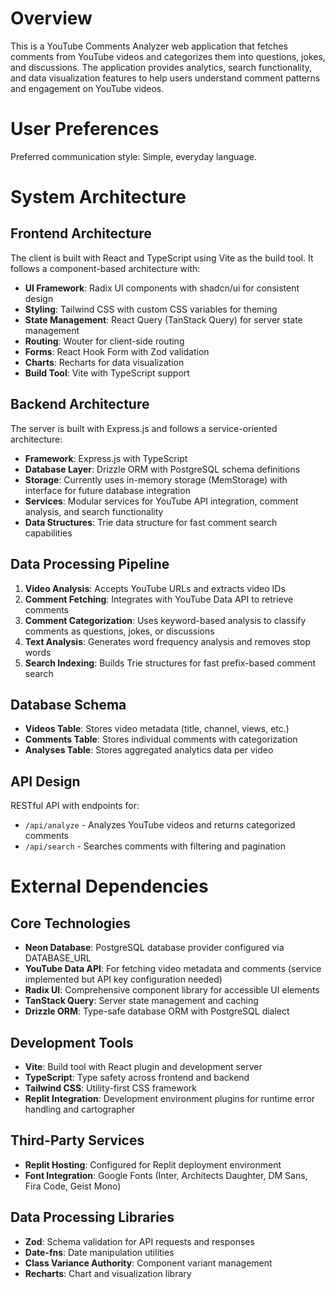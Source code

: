 # Overview

This is a YouTube Comments Analyzer web application that fetches comments from YouTube videos and categorizes them into questions, jokes, and discussions. The application provides analytics, search functionality, and data visualization features to help users understand comment patterns and engagement on YouTube videos.

# User Preferences

Preferred communication style: Simple, everyday language.

# System Architecture

## Frontend Architecture
The client is built with React and TypeScript using Vite as the build tool. It follows a component-based architecture with:
- **UI Framework**: Radix UI components with shadcn/ui for consistent design
- **Styling**: Tailwind CSS with custom CSS variables for theming
- **State Management**: React Query (TanStack Query) for server state management
- **Routing**: Wouter for client-side routing
- **Forms**: React Hook Form with Zod validation
- **Charts**: Recharts for data visualization
- **Build Tool**: Vite with TypeScript support

## Backend Architecture
The server is built with Express.js and follows a service-oriented architecture:
- **Framework**: Express.js with TypeScript
- **Database Layer**: Drizzle ORM with PostgreSQL schema definitions
- **Storage**: Currently uses in-memory storage (MemStorage) with interface for future database integration
- **Services**: Modular services for YouTube API integration, comment analysis, and search functionality
- **Data Structures**: Trie data structure for fast comment search capabilities

## Data Processing Pipeline
1. **Video Analysis**: Accepts YouTube URLs and extracts video IDs
2. **Comment Fetching**: Integrates with YouTube Data API to retrieve comments
3. **Comment Categorization**: Uses keyword-based analysis to classify comments as questions, jokes, or discussions
4. **Text Analysis**: Generates word frequency analysis and removes stop words
5. **Search Indexing**: Builds Trie structures for fast prefix-based comment search

## Database Schema
- **Videos Table**: Stores video metadata (title, channel, views, etc.)
- **Comments Table**: Stores individual comments with categorization
- **Analyses Table**: Stores aggregated analytics data per video

## API Design
RESTful API with endpoints for:
- `/api/analyze` - Analyzes YouTube videos and returns categorized comments
- `/api/search` - Searches comments with filtering and pagination

# External Dependencies

## Core Technologies
- **Neon Database**: PostgreSQL database provider configured via DATABASE_URL
- **YouTube Data API**: For fetching video metadata and comments (service implemented but API key configuration needed)
- **Radix UI**: Comprehensive component library for accessible UI elements
- **TanStack Query**: Server state management and caching
- **Drizzle ORM**: Type-safe database ORM with PostgreSQL dialect

## Development Tools
- **Vite**: Build tool with React plugin and development server
- **TypeScript**: Type safety across frontend and backend
- **Tailwind CSS**: Utility-first CSS framework
- **Replit Integration**: Development environment plugins for runtime error handling and cartographer

## Third-Party Services
- **Replit Hosting**: Configured for Replit deployment environment
- **Font Integration**: Google Fonts (Inter, Architects Daughter, DM Sans, Fira Code, Geist Mono)

## Data Processing Libraries
- **Zod**: Schema validation for API requests and responses
- **Date-fns**: Date manipulation utilities
- **Class Variance Authority**: Component variant management
- **Recharts**: Chart and visualization library